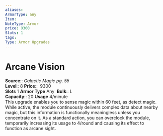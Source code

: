 ```yaml
---
aliases: 
ArmorType: any
Item:
NoteType: Armor
price: 9300
Slots: 1
tags: 
Type: Armor Upgrades
---
```


# Arcane Vision

**Source**:: _Galactic Magic pg. 55_  
**Level**:: 8
**Price**::  9300  
**Slots** 1 **Armor Type** Any 
**Bulk**:: L  
**Capacity**:: 20 **Usage** 4/minute  
This upgrade enables you to sense magic within 60 feet, as detect magic. While active, the module continuously delivers complex data about nearby magic, but this information is functionally meaningless unless you concentrate on it. As a standard action, you can overclock the module, temporarily increasing its usage to 4/round and causing its effect to function as arcane sight.
